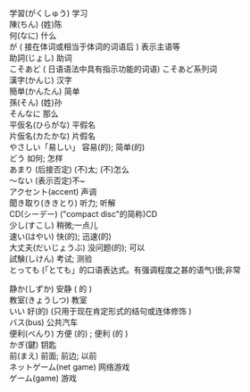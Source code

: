 学習(がくしゅう)   学习  
陳(ちん)   (姓)陈  
何(なに)   什么  
が  ( 接在体词或相当于体词的词语后 ) 表示主语等    
助詞(じょし)   助词  
こそあど  ( 日语语法中具有指示功能的词语)  こそあど系列词    
漢字(かんじ)    汉字  
簡単(かんたん)    简单  
孫(そん)  (姓)孙  
そんなに  那么  
平仮名(ひらがな)  平假名  
片仮名(カたかな)  片假名  
やさしい「易しい」  容易(的); 简单(的)  
どう  如何; 怎样  
あまり    (后接否定)  (不)太;  (不)怎么    
〜ない  (表示否定)不~  
アクセント(accent)    声调  
聞き取り(ききとり)  听力;  听解  
CD(シーデー)  ("compact  disc"的简称)CD  
少し(すこし)   稍微;一点儿   
速い(はやい)  快(的); 迅速(的)  
大丈夫(だいじょうぶ)  没问题(的);  可以  
試験(しけん)  考试;  测验  
とっても    (「とても」的口语表达式。有强调程度之甚的语气)很;非常  





静か(しずか)  安静 ( 的 )  
教室(きょうしつ)  教室  
いい  好(的) (只用于现在肯定形式的结句或连体修饰 )  
バス(bus)   公共汽车  
便利(べんり)  方便 (的) ; 便利 (的 )  
かぎ(鍵)  钥匙  
前(まえ)  前面; 前边; 以前  
ネットゲーム(net game)   网络游戏  
ゲーム(game)   游戏











